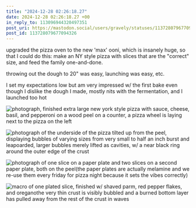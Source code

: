 ```yaml
---
title: "2024-12-28 02:26:18.27"
date: 2024-12-28 02:26:18.27 +00
in_reply_to: 113096944320497351
post_uri: https://mastodon.social/users/gravely/statuses/113728079677094326
post_id: 113728079677094326
---
```

upgraded the pizza oven to the new 'max' ooni, which is insanely huge, so that I could do this: make an NY style pizza with slices that are the "correct" size, and feed the family one-and-done.

throwing out the dough to 20" was easy, launching was easy, etc.

I set my expectations low but am very impressed w/ the first bake even though I dislike the dough I made, mostly nits with the fermentation, and I launched too hot


![photograph, finished extra large new york style pizza with sauce, cheese, basil, and pepperoni on a wood peel on a counter, a pizza wheel is laying next to the pizza on the left](/images/113728078413409333.jpeg)

![photograph of the underside of the pizza tilted up from the peel, displaying bubbles of varying sizes from very small to half an inch burst and leapoarded, larger bubbles merely lifted as cavities, w/ a near black ring around the outer edge of the crust](/images/113728078738426028.jpeg)

![photograph of one slice on a paper plate and two slices on a second paper plate, both on the peel(the paper plates are actually melamine and we re-use them every friday for pizza night because it sets the vibes correctly)](/images/113728079086572913.jpeg)

![macro of one plated slice, finished w/ shaved parm, red pepper flakes, and oreganothe very thin crust is visibly bubbled and a burned bottom layer has pulled away from the rest of the crust in waves](/images/113728079416349790.jpeg)

